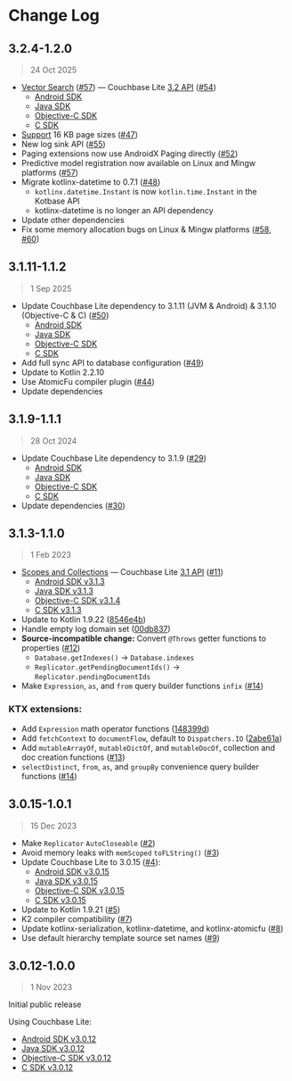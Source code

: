 # Change Log

## 3.2.4-1.2.0
> 24 Oct 2025

* [Vector Search](https://kotbase.dev/current/vector-search/) ([#57](
  https://github.com/jeffdgr8/kotbase/pull/57)) — Couchbase Lite [3.2 API](
  https://docs.couchbase.com/couchbase-lite/3.2/cbl-whatsnew.html) ([#54](https://github.com/jeffdgr8/kotbase/pull/54))
    * [Android SDK](https://docs.couchbase.com/couchbase-lite/3.2/android/releasenotes.html#maint-3-2-4)
    * [Java SDK](https://docs.couchbase.com/couchbase-lite/3.2/java/releasenotes.html#maint-3-2-4)
    * [Objective-C SDK](https://docs.couchbase.com/couchbase-lite/3.2/objc/releasenotes.html#maint-3-2-4)
    * [C SDK](https://docs.couchbase.com/couchbase-lite/3.2/c/releasenotes.html#maint-3-2-4)
* [Support](https://jira.issues.couchbase.com/browse/CBL-6884) 16 KB page sizes ([#47](
  https://github.com/jeffdgr8/kotbase/issues/47))
* New log sink API ([#55](https://github.com/jeffdgr8/kotbase/pull/55))
* Paging extensions now use AndroidX Paging directly ([#52](https://github.com/jeffdgr8/kotbase/pull/52))
* Predictive model registration now available on Linux and Mingw platforms ([#57](
  https://github.com/jeffdgr8/kotbase/pull/57))
* Migrate kotlinx-datetime to 0.7.1 ([#48](https://github.com/jeffdgr8/kotbase/pull/48))
    * `kotlinx.datetime.Instant` is now `kotlin.time.Instant` in the Kotbase API
    * kotlinx-datetime is no longer an API dependency
* Update other dependencies
* Fix some memory allocation bugs on Linux & Mingw platforms ([#58](https://github.com/jeffdgr8/kotbase/pull/58), [#60](
  https://github.com/jeffdgr8/kotbase/pull/60))

## 3.1.11-1.1.2
> 1 Sep 2025

* Update Couchbase Lite dependency to 3.1.11 (JVM & Android) & 3.1.10 (Objective-C & C) ([#50](https://github.com/jeffdgr8/kotbase/pull/50))
    * [Android SDK](https://docs.couchbase.com/couchbase-lite/3.1/android/releasenotes.html#maint-3-1-11)
    * [Java SDK](https://docs.couchbase.com/couchbase-lite/3.1/java/releasenotes.html#maint-3-1-11)
    * [Objective-C SDK](https://docs.couchbase.com/couchbase-lite/3.1/objc/releasenotes.html#maint-3-1-10)
    * [C SDK](https://docs.couchbase.com/couchbase-lite/3.1/c/releasenotes.html#maint-3-1-10)
* Add full sync API to database configuration ([#49](https://github.com/jeffdgr8/kotbase/pull/49))
* Update to Kotlin 2.2.10
* Use AtomicFu compiler plugin ([#44](https://github.com/jeffdgr8/kotbase/pull/44))
* Update dependencies

## 3.1.9-1.1.1
> 28 Oct 2024

* Update Couchbase Lite dependency to 3.1.9 ([#29](https://github.com/jeffdgr8/kotbase/pull/29))
    * [Android SDK](https://docs.couchbase.com/couchbase-lite/3.1/android/releasenotes.html#maint-3-1-9)
    * [Java SDK](https://docs.couchbase.com/couchbase-lite/3.1/java/releasenotes.html#maint-3-1-9)
    * [Objective-C SDK](https://docs.couchbase.com/couchbase-lite/3.1/objc/releasenotes.html#maint-3-1-9)
    * [C SDK](https://docs.couchbase.com/couchbase-lite/3.1/c/releasenotes.html#maint-3-1-9)
* Update dependencies ([#30](https://github.com/jeffdgr8/kotbase/pull/30))

## 3.1.3-1.1.0
> 1 Feb 2023

* [Scopes and Collections](https://kotbase.dev/current/scopes-and-collections/) — Couchbase Lite [3.1 API](
  https://docs.couchbase.com/couchbase-lite/3.1/cbl-whatsnew.html) ([#11](https://github.com/jeffdgr8/kotbase/pull/11))
    * [Android SDK v3.1.3](https://docs.couchbase.com/couchbase-lite/3.1/android/releasenotes.html#maint-3-1-3)
    * [Java SDK v3.1.3](https://docs.couchbase.com/couchbase-lite/3.1/java/releasenotes.html#maint-3-1-3)
    * [Objective-C SDK v3.1.4](https://docs.couchbase.com/couchbase-lite/3.1/objc/releasenotes.html#maint-3-1-4)
    * [C SDK v3.1.3](https://docs.couchbase.com/couchbase-lite/3.1/c/releasenotes.html#maint-3-1-3)
* Update to Kotlin 1.9.22 ([8546e4b](
  https://github.com/jeffdgr8/kotbase/commit/8546e4ba1ffacacfd05194da7deaec8e47851700))
* Handle empty log domain set ([00db837](
  https://github.com/jeffdgr8/kotbase/commit/00db8379c5657a8c3719c897811c43540f517378))
* **Source-incompatible change:** Convert `@Throws` getter functions to properties ([#12](
  https://github.com/jeffdgr8/kotbase/pull/12))
    * `Database.getIndexes()` -> `Database.indexes`
    * `Replicator.getPendingDocumentIds()` -> `Replicator.pendingDocumentIds`
* Make `Expression`, `as`, and `from` query builder functions `infix` ([#14](
  https://github.com/jeffdgr8/kotbase/pull/14))

### KTX extensions:

* Add `Expression` math operator functions ([148399d](
  https://github.com/jeffdgr8/kotbase/commit/148399d8e692a9f32d8fe82d00e544d1e72ba573))
* Add `fetchContext` to `documentFlow`, default to `Dispatchers.IO` ([2abe61a](
  https://github.com/jeffdgr8/kotbase/commit/2abe61ab52dd98edd4b90b029d4277ccbd9332e0))
* Add `mutableArrayOf`, `mutableDictOf`, and `mutableDocOf`, collection and doc creation functions ([#13](
  https://github.com/jeffdgr8/kotbase/pull/13))
* `selectDistinct`, `from`, `as`, and `groupBy` convenience query builder functions ([#14](
  https://github.com/jeffdgr8/kotbase/pull/14))

## 3.0.15-1.0.1
> 15 Dec 2023

* Make `Replicator` `AutoCloseable` ([#2](https://github.com/jeffdgr8/kotbase/pull/2))
* Avoid memory leaks with `memScoped` `toFLString()` ([#3](https://github.com/jeffdgr8/kotbase/pull/3))
* Update Couchbase Lite to 3.0.15 ([#4](https://github.com/jeffdgr8/kotbase/pull/4)):
    * [Android SDK v3.0.15](https://docs.couchbase.com/couchbase-lite/3.0/android/releasenotes.html#maint-3-0-15)
    * [Java SDK v3.0.15](https://docs.couchbase.com/couchbase-lite/3.0/java/releasenotes.html#maint-3-0-15)
    * [Objective-C SDK v3.0.15](https://docs.couchbase.com/couchbase-lite/3.0/objc/releasenotes.html#maint-3-0-15)
    * [C SDK v3.0.15](https://docs.couchbase.com/couchbase-lite/3.0/c/releasenotes.html#maint-3-0-15)
* Update to Kotlin 1.9.21 ([#5](https://github.com/jeffdgr8/kotbase/pull/5))
* K2 compiler compatibility ([#7](https://github.com/jeffdgr8/kotbase/pull/7))
* Update kotlinx-serialization, kotlinx-datetime, and kotlinx-atomicfu ([#8](
  https://github.com/jeffdgr8/kotbase/pull/8))
* Use default hierarchy template source set names ([#9](https://github.com/jeffdgr8/kotbase/pull/9))

## 3.0.12-1.0.0
> 1 Nov 2023

Initial public release

Using Couchbase Lite:

* [Android SDK v3.0.12](https://docs.couchbase.com/couchbase-lite/3.0/android/releasenotes.html#maint-3-0-12)
* [Java SDK v3.0.12](https://docs.couchbase.com/couchbase-lite/3.0/java/releasenotes.html#maint-3-0-12)
* [Objective-C SDK v3.0.12](https://docs.couchbase.com/couchbase-lite/3.0/objc/releasenotes.html#maint-3-0-12)
* [C SDK v3.0.12](https://docs.couchbase.com/couchbase-lite/3.0/c/releasenotes.html#maint-3-0-12)

